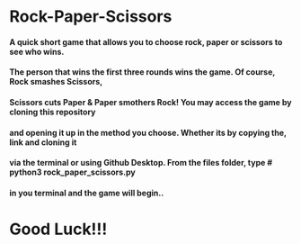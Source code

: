 # Rock-Paper-Scissors
#### A quick short game that allows you to choose rock, paper or scissors to see who wins. 
#### The person that wins the first three rounds wins the game. Of course, Rock smashes Scissors, 
#### Scissors cuts Paper & Paper smothers Rock! You may access the game by cloning this repository 
#### and opening it up in the method you choose. Whether its by copying the, link and cloning it 
#### via the terminal or using Github Desktop. From the files folder, type # python3 rock_paper_scissors.py 
#### in you terminal and the game will begin.. 

# Good Luck!!!
